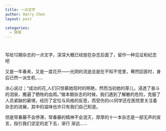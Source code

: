 ```yaml
---
title: 一点文字
author: Harry Chen
layout: post

categories:
  - 随笔
---
```

# 

写给12期杂志的一点文字，深深大概已经放在杂志后面了，留作一种见证和纪念吧

又是一年春来，又是一度花开——光阴的流逝总是在不知不觉里，蓦然回首时，身后已然一派生机……

冰心说过；“成功的花,人们只惊慕她现时的明艳，然而当初她的芽儿，浸透了奋斗的泪泉，撒遍了牺牲的血雨。”做本期杂志的时候，我们遇到了解散的危险，克服了人员紧缺的窘境，经历了定位与风格的反思，而受伤的cc同学还在医院里关注着杂志的进展，其中的滋味也许只有我们自己知道。

但是常春藤不会停滞，常春藤的精神不会泯灭，厚厚的十一本杂志是一部无声的宣言，指引我们坚定的走下去，渐行 渐远……
